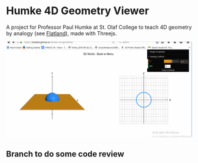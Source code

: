 # Humke 4D Geometry Viewer
A project for Professor Paul Humke at St. Olaf College to teach 4D geometry by analogy (see [Flatland](https://en.wikipedia.org/wiki/Flatland)), made with Threejs. 

![cartesian_slicing_example](project-resources/reports/media/april_3d_cartesian_cut.gif)

## Branch to do some code review